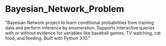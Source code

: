 # Bayesian_Network_Problem
"Bayesian Network project to learn conditional probabilities from training data and perform inference by enumeration. Supports interactive queries with or without evidence for variables like baseball games, TV watching, cat food, and feeding. Built with Python 3.10."
